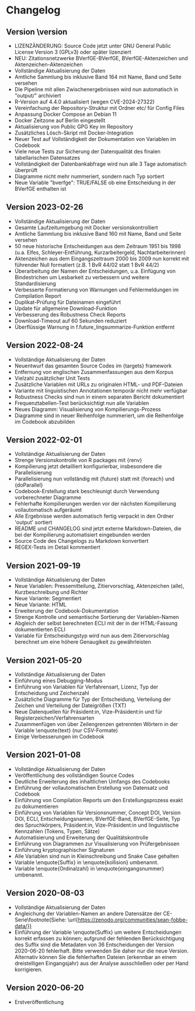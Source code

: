 # Changelog



## Version \version

- LIZENZÄNDERUNG: Source Code jetzt unter GNU General Public License Version 3 (GPLv3) oder später lizenziert
- NEU: Zitationsnetzwerke BVerfGE-BVerfGE, BVerfGE-Aktenzeichen und Aktenzeichen-Aktenzeichen
- Vollständige Aktualisierung der Daten
- Amtliche Sammlung bis inklusive Band 164 mit Name, Band und Seite versehen
- Die Pipeline mit allen Zwischenergebnissen wird nun automatisch in "output/" archiviert
- R-Version auf 4.4.0 aktualisiert (wegen CVE-2024-27322)
- Vereinfachung der Repository-Struktur mit Ordner etc/ für Config Files
- Anpassung Docker Compose an Debian 11
- Docker Zeitzone auf Berlin eingestellt
- Aktualisierung von Public GPG Key im Repository
- Zusätzliches Lösch-Skript mit Docker-Integration
- Neuer Test auf Vollständigkeit der Dokumentation von Variablen im Codebook
- Viele neue Tests zur Sicherung der Datenqualität des finalen tabellarischen Datensatzes
- Vollständigkeit der Datenbankabfrage wird nun alle 3 Tage automatisch überprüft
- Diagramme nicht mehr nummeriert, sondern nach Typ sortiert
- Neue Variable "bverfge": TRUE/FALSE ob eine Entscheidung in der BVerfGE enthalten ist


## Version 2023-02-26

- Vollständige Aktualisierung der Daten
- Gesamte Laufzeitumgebung mit Docker versionskontrolliert
- Amtliche Sammlung bis inklusive Band 160 mit Name, Band und Seite versehen
- 50 neue historische Entscheidungen aus dem Zeitraum 1951 bis 1998 (u.a. Elfes, Schleyer-Entführung, Kurzarbeitergeld, Nachtarbeiterinnen)
- Aktenzeichen aus dem Eingangszeitraum 2000 bis 2009 nun korrekt mit führender Null formatiert (z.B. 1 BvR 44/02 statt 1 BvR 44/2)
- Überarbeitung der Namen der Entscheidungen, u.a. Einfügung von Bindestrichen um Lesbarkeit zu verbessern und weitere Standardisierung
- Verbesserte Formatierung von Warnungen und Fehlermeldungen im Compilation Report
- Duplikat-Prüfung für Dateinamen eingeführt
- Update für allgemeine Download-Funktion
- Verbesserung des Robustness Check Reports
- Download-Timeout auf 60 Sekunden reduziert
- Überflüssige Warnung in f.future_lingsummarize-Funktion entfernt




## Version 2022-08-24

- Vollständige Aktualisierung der Daten
- Neuentwurf das gesamten Source Codes im {targets} framework
- Entfernung von englischen Zusammenfassungen aus dem Korpus
- Vielzahl zusätzlicher Unit Tests
- Zusätzliche Variablen mit URLs zu originalen HTML- und PDF-Dateien
- Variante mit linguistischen Annotationen temporär nicht mehr verfügbar
- Robustness Checks sind nun in einem separaten Bericht dokumentiert
- Frequenztabellen-Test berücksichtigt nun alle Variablen
- Neues Diagramm: Visualisierung von Kompilierungs-Prozess
- Diagramme sind in neuer Reihenfolge nummeriert, um die Reihenfolge im Codebook abzubilden




## Version 2022-02-01

- Vollständige Aktualisierung der Daten
- Strenge Versionskontrolle von R packages mit {renv}
- Kompilierung jetzt detailliert konfigurierbar, insbesondere die Parallelisierung
- Parallelisierung nun vollständig mit {future} statt mit {foreach} und {doParallel}
- Codebook-Erstellung stark beschleunigt durch Verwendung vorberechneter Diagramme
- Fehlerhafte Kompilierungen werden vor der nächsten Kompilierung vollautomatisch aufgeräumt
- Alle Ergebnisse werden automatisch fertig verpackt in den Ordner 'output' sortiert
- README und CHANGELOG sind jetzt externe Markdown-Dateien, die bei der Kompilierung automatisiert eingebunden werden
- Source Code des Changelogs zu Markdown konvertiert
- REGEX-Tests im Detail kommentiert




## Version 2021-09-19
 
- Vollständige Aktualisierung der Daten
- Neue Variablen: Pressemitteilung, Zitiervorschlag, Aktenzeichen (alle), Kurzbeschreibung und Richter
- Neue Variante: Segmentiert
- Neue Variante: HTML
- Erweiterung der Codebook-Dokumentation
- Strenge Kontrolle und semantische Sortierung der Variablen-Namen
- Abgleich der selbst berechneten ECLI mit der in der HTML-Fassung dokumentierten ECLI
- Variable für Entscheidungstyp wird nun aus dem Zitiervorschlag berechnet um eine höhere Genaugikeit zu gewährleisten
 
 
 
## Version 2021-05-20

- Vollständige Aktualisierung der Daten
- Einführung eines Debugging-Modus
- Einführung von Variablen für Verfahrensart, Lizenz, Typ der Entscheidung und Zeichenzahl
- Zusätzliche Diagramme für Typ der Entscheidung, Verteilung der Zeichen und Verteilung der Dateigrößen (TXT)
- Neue Datenquellen für Präsident:in, Vize-Präsident:in und für Registerzeichen/Verfahrensarten
- Zusammenfügen von über Zeilengrenzen getrennten Wörtern in der Variable \enquote{text} (nur CSV-Formate)
- Einige Verbesserungen im Codebook



## Version 2021-01-08
 
- Vollständige Aktualisierung der Daten
- Veröffentlichung des vollständigen Source Codes
- Deutliche Erweiterung des inhaltlichen Umfangs des Codebooks
- Einführung der vollautomatischen Erstellung von Datensatz und Codebook
- Einführung von Compilation Reports um den Erstellungsprozess exakt zu dokumentieren
- Einführung von Variablen für Versionsnummer, Concept DOI, Version DOI, ECLI, Entscheidungsnamen, BVerfGE-Band, BVerfGE-Seite, Typ des Spruchkörpers, Präsident:in, Vize-Präsident:in und linguistische Kennzahlen (Tokens, Typen, Sätze)
- Automatisierung und Erweiterung der Qualitätskontrolle
- Einführung von Diagrammen zur Visualisierung von Prüfergebnissen
- Einführung kryptographischer Signaturen
- Alle Variablen sind nun in Kleinschreibung und Snake Case gehalten
- Variable \enquote{Suffix} in \enquote{kollision} umbenannt.
- Variable \enquote{Ordinalzahl} in \enquote{eingangsnummer} umbenannt.
 
 
 
## Version 2020-08-03

- Vollständige Aktualisierung der Daten
- Angleichung der Variablen-Namen an andere Datensätze der CE-Serie\footnote{Siehe: \url{https://zenodo.org/communities/sean-fobbe-data/}}
- Einführung der Variable \enquote{Suffix} um weitere Entscheidungen korrekt erfassen zu können; aufgrund der fehlenden Berücksichtigung des Suffix sind die Metadaten von 36 Entscheidungen der Version 2020-06-20 fehlerhaft. Bitte verwenden Sie daher nur die neue Version. Alternativ können Sie die fehlerhaften Dateien (erkennbar an einem dreistelligen Eingangsjahr) aus der Analyse ausschließen oder per Hand korrigieren.


 
## Version 2020-06-20

- Erstveröffentlichung
